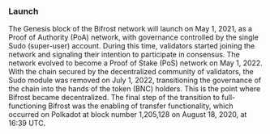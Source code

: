 ### Launch
The Genesis block of the Bifrost network will launch on May 1, 2021, as a Proof of Authority (PoA) network, with governance controlled by the single Sudo (super-user) account. During this time, validators started joining the network and signaling their intention to participate in consensus.
The network evolved to become a Proof of Stake (PoS) network on May 1, 2022. With the chain secured by the decentralized community of validators, the Sudo module was removed on July 1, 2022, transitioning the governance of the chain into the hands of the token (BNC) holders. This is the point where Bifrost became decentralized.
The final step of the transition to full-functioning Bifrost was the enabling of transfer functionality, which occurred on Polkadot at block number 1,205,128 on August 18, 2020, at 16:39 UTC.